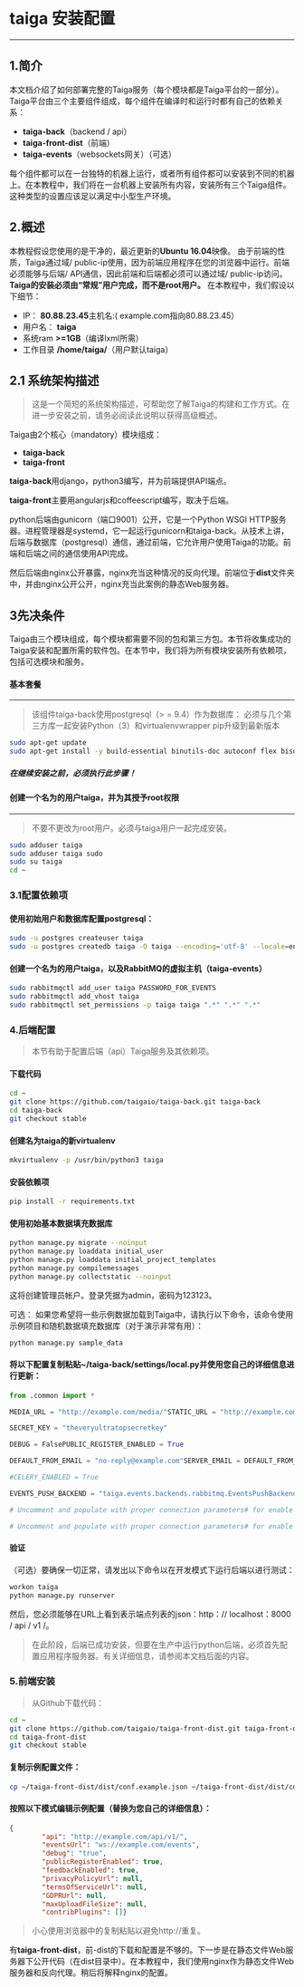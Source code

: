 # taiga 安装配置
---
## 1.简介

本文档介绍了如何部署完整的Taiga服务（每个模块都是Taiga平台的一部分）。
Taiga平台由三个主要组件组成，每个组件在编译时和运行时都有自己的依赖关系：
 + **taiga-back**（backend / api）
 + **taiga-front-dist**（前端）
 + **taiga-events**（websockets网关）（可选）

每个组件都可以在一台独特的机器上运行，或者所有组件都可以安装到不同的机器上。在本教程中，我们将在一台机器上安装所有内容，安装所有三个Taiga组件。这种类型的设置应该足以满足中小型生产环境。

## 2.概述

本教程假设您使用的是干净的，最近更新的**Ubuntu 16.04**映像。
由于前端的性质，Taiga通过域/ public-ip使用，因为前端应用程序在您的浏览器中运行。前端必须能够与后端/ API通信，因此前端和后端都必须可以通过域/ public-ip访问。
**Taiga的安装必须由“常规”用户完成，而不是root用户。**
在本教程中，我们假设以下细节：
+ IP： **80.88.23.45**主机名:( example.com指向80.88.23.45）
+ 用户名： **taiga**
+ 系统ram **>=1GB**（编译lxml所需）
+ 工作目录 **/home/taiga/**（用户默认taiga）

## 2.1 系统架构描述

>这是一个简短的系统架构描述，可帮助您了解Taiga的构建和工作方式。在进一步安装之前，请务必阅读此说明以获得高级概述。

Taiga由2个核心（mandatory）模块组成：
 + **taiga-back**
 + **taiga-front**

**taiga-back**用django，python3编写，并为前端提供API端点。

**taiga-front**主要用angularjs和coffeescript编写，取决于后端。

python后端由gunicorn（端口9001）公开，它是一个Python WSGI HTTP服务器。进程管理器是systemd，它一起运行gunicorn和taiga-back。从技术上讲，后端与数据库（postgresql）通信，通过前端，它允许用户使用Taiga的功能。前端和后端之间的通信使用API完成。

然后后端由nginx公开暴露，nginx充当这种情况的反向代理。前端位于**dist**文件夹中，并由nginx公开公开，nginx充当此案例的静态Web服务器。

## 3先决条件

>
Taiga由三个模块组成，每个模块都需要不同的包和第三方包。本节将收集成功的Taiga安装和配置所需的软件包。在本节中，我们将为所有模块安装所有依赖项，包括可选模块和服务。

#### 基本套餐
---
> 该组件taiga-back使用postgresql（> = 9.4）作为数据库：
> 必须与几个第三方库一起安装Python（3）和virtualenvwrapper pip升级到最新版本

```sh
sudo apt-get update
sudo apt-get install -y build-essential binutils-doc autoconf flex bison libjpeg-dev libfreetype6-dev zlib1g-dev libzmq3-dev libgdbm-dev libncurses5-dev automake libtool curl git tmux gettext nginx rabbitmq-server redis-server postgresql-9.5 postgresql-contrib-9.5 postgresql-doc-9.5 postgresql-server-dev-9.5 python3 python3-pip python3-dev virtualenvwrapper libxml2-dev libxslt-dev libssl-dev libffi-dev
```

##### **在继续安装之前，必须执行此步骤！**

#### 创建一个名为的用户taiga，并为其授予root权限
---
>不要不更改为root用户。必须与taiga用户一起完成安装。

```sh
sudo adduser taiga
sudo adduser taiga sudo
sudo su taiga
cd ~
```
### 3.1配置依赖项

#### 使用初始用户和数据库配置postgresql：

```sh
sudo -u postgres createuser taiga
sudo -u postgres createdb taiga -O taiga --encoding='utf-8' --locale=en_US.utf8 --template=template0
```

#### 创建一个名为的用户taiga，以及RabbitMQ的虚拟主机（taiga-events）

```sh
sudo rabbitmqctl add_user taiga PASSWORD_FOR_EVENTS
sudo rabbitmqctl add_vhost taiga
sudo rabbitmqctl set_permissions -p taiga taiga ".*" ".*" ".*"
```

### 4.后端配置

>本节有助于配置后端（api）Taiga服务及其依赖项。

#### 下载代码

```sh
cd ~
git clone https://github.com/taigaio/taiga-back.git taiga-back
cd taiga-back
git checkout stable
```
#### 创建名为taiga的新virtualenv

```sh
mkvirtualenv -p /usr/bin/python3 taiga
```

#### 安装依赖项

```sh
pip install -r requirements.txt
```

#### 使用初始基本数据填充数据库

```sh
python manage.py migrate --noinput
python manage.py loaddata initial_user
python manage.py loaddata initial_project_templates
python manage.py compilemessages
python manage.py collectstatic --noinput
```

这将创建管理员帐户。登录凭据为admin，密码为123123。

可选： 如果您希望将一些示例数据加载到Taiga中，请执行以下命令，该命令使用示例项目和随机数据填充数据库（对于演示非常有用）：

```sh
python manage.py sample_data
```

#### 将以下配置复制粘贴~/taiga-back/settings/local.py并使用您自己的详细信息进行更新：

```python
from .common import *

MEDIA_URL = "http://example.com/media/"STATIC_URL = "http://example.com/static/"SITES["front"]["scheme"] = "http"SITES["front"]["domain"] = "example.com"

SECRET_KEY = "theveryultratopsecretkey"

DEBUG = FalsePUBLIC_REGISTER_ENABLED = True

DEFAULT_FROM_EMAIL = "no-reply@example.com"SERVER_EMAIL = DEFAULT_FROM_EMAIL

#CELERY_ENABLED = True

EVENTS_PUSH_BACKEND = "taiga.events.backends.rabbitmq.EventsPushBackend"EVENTS_PUSH_BACKEND_OPTIONS = {"url": "amqp://taiga:PASSWORD_FOR_EVENTS@localhost:5672/taiga"}

# Uncomment and populate with proper connection parameters# for enable email sending. EMAIL_HOST_USER should end by @domain.tld#EMAIL_BACKEND = "django.core.mail.backends.smtp.EmailBackend"#EMAIL_USE_TLS = False#EMAIL_HOST = "localhost"#EMAIL_HOST_USER = ""#EMAIL_HOST_PASSWORD = ""#EMAIL_PORT = 25

# Uncomment and populate with proper connection parameters# for enable github login/singin.#GITHUB_API_CLIENT_ID = "yourgithubclientid"#GITHUB_API_CLIENT_SECRET = "yourgithubclientsecret"
```

#### 验证

（可选）要确保一切正常，请发出以下命令以在开发模式下运行后端以进行测试：
```sh
workon taiga
python manage.py runserver
```

然后，您必须能够在URL上看到表示端点列表的json：http：// localhost：8000 / api / v1 /。

>在此阶段，后端已成功安装，但要在生产中运行python后端，必须首先配置应用程序服务器。有关详细信息，请参阅本文档后面的内容。

### 5.前端安装

>从Github下载代码：

```sh
cd ~
git clone https://github.com/taigaio/taiga-front-dist.git taiga-front-dist
cd taiga-front-dist
git checkout stable
```
#### 复制示例配置文件：

```sh
cp ~/taiga-front-dist/dist/conf.example.json ~/taiga-front-dist/dist/conf.json
```
#### 按照以下模式编辑示例配置（替换为您自己的详细信息）：
```json
{
        "api": "http://example.com/api/v1/",
        "eventsUrl": "ws://example.com/events",
        "debug": "true",
        "publicRegisterEnabled": true,
        "feedbackEnabled": true,
        "privacyPolicyUrl": null,
        "termsOfServiceUrl": null,
        "GDPRUrl": null,
        "maxUploadFileSize": null,
        "contribPlugins": []}
```
>小心使用浏览器中的复制粘贴以避免http://重复。


有**taiga-front-dist**，前-dist的下载和配置是不够的。下一步是在静态文件Web服务器下公开代码（在dist目录中）。在本教程中，我们使用nginx作为静态文件Web服务器和反向代理。稍后将解释nginx的配置。

